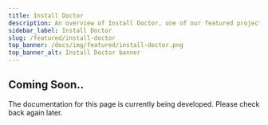 ```yaml
---
title: Install Doctor
description: An overview of Install Doctor, one of our featured projects
sidebar_label: Install Doctor
slug: /featured/install-doctor
top_banner: /docs/img/featured/install-doctor.png
top_banner_alt: Install Doctor banner
---
```


## Coming Soon..

The documentation for this page is currently being developed. Please check back again later.